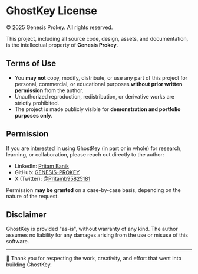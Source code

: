 # GhostKey License

© 2025 Genesis Prokey. All rights reserved.

This project, including all source code, design, assets, and documentation, is the intellectual property of **Genesis Prokey**.

## Terms of Use
- You **may not** copy, modify, distribute, or use any part of this project for personal, commercial, or educational purposes **without prior written permission** from the author.  
- Unauthorized reproduction, redistribution, or derivative works are strictly prohibited.  
- The project is made publicly visible for **demonstration and portfolio purposes only**.  

## Permission
If you are interested in using GhostKey (in part or in whole) for research, learning, or collaboration, please reach out directly to the author:  

- LinkedIn: [Pritam Banik](https://www.linkedin.com/in/pritam-banik-7979a0364/)  
- GitHub: [GENESIS-PROKEY](https://github.com/GENESIS-PROKEY)  
- X (Twitter): [@Pritamb95825181](https://x.com/Pritamb95825181)  

Permission **may be granted** on a case-by-case basis, depending on the nature of the request.

## Disclaimer
GhostKey is provided "as-is", without warranty of any kind. The author assumes no liability for any damages arising from the use or misuse of this software.

---

🙏 Thank you for respecting the work, creativity, and effort that went into building GhostKey.
